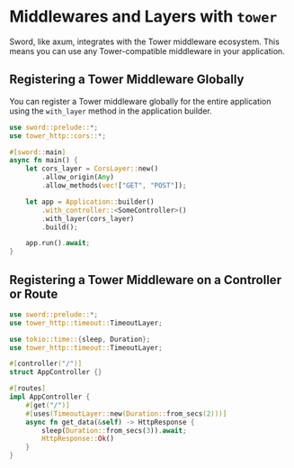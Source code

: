 # Middlewares and Layers with `tower`

Sword, like axum, integrates with the Tower middleware ecosystem. This means you can use any Tower-compatible middleware in your application.

## Registering a Tower Middleware Globally

You can register a Tower middleware globally for the entire application using the `with_layer` method in the application builder.

```rust
use sword::prelude::*;
use tower_http::cors::*;

#[sword::main]
async fn main() {
    let cors_layer = CorsLayer::new()
        .allow_origin(Any)
        .allow_methods(vec!["GET", "POST"]);

    let app = Application::builder()
        .with_controller::<SomeController>()
        .with_layer(cors_layer)
        .build();

    app.run().await;
}
```

## Registering a Tower Middleware on a Controller or Route

```rust
use sword::prelude::*;
use tower_http::timeout::TimeoutLayer;

use tokio::time::{sleep, Duration};
use tower_http::timeout::TimeoutLayer;

#[controller("/")]
struct AppController {}

#[routes]
impl AppController {
    #[get("/")]
    #[uses(TimeoutLayer::new(Duration::from_secs(2)))]
    async fn get_data(&self) -> HttpResponse {
        sleep(Duration::from_secs(3)).await;
        HttpResponse::Ok()
    }
}
```

